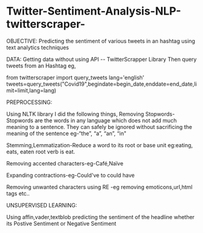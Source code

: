 # Twitter-Sentiment-Analysis-NLP-twitterscraper-

OBJECTIVE:
Predicting the sentiment of various tweets in an hashtag using text analytics techniques

DATA:
Getting data without using API -- TwitterScrapper Library
Then query tweets from an Hashtag eg,

from twitterscraper import query_tweets
lang='english'
tweets=query_tweets("Covid19",begindate=begin_date,enddate=end_date,limit=limit,lang=lang)

PREPROCESSING:

Using NLTK library I did the following things,
Removing Stopwords-Stopwords are the words in any language which does not add much meaning to a sentence. They can safely be ignored without sacrificing the meaning of the sentence eg-“the”, “a”, “an”, “in"

Stemming,Lemmatization-Reduce a word to its root or base unit eg:eating, eats, eaten root verb is eat.

Removing accented characters-eg-Café,Naïve

Expanding contractions-eg-Could've to could have

Removing unwanted characters using RE -eg removing emoticons,url,html tags etc..

UNSUPERVISED LEARNING:

Using affin,vader,textblob predicting the sentiment of the headline whether its Postive Sentiment or Negative Sentiment


